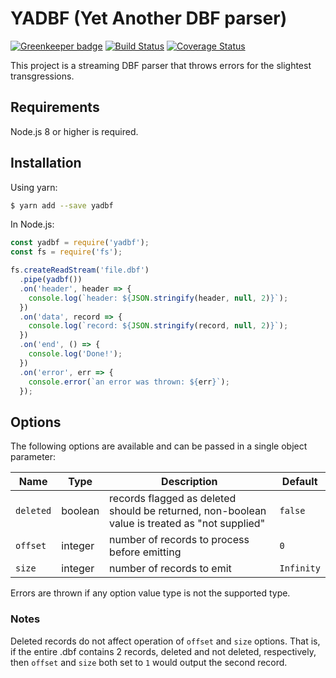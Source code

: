# YADBF (Yet Another DBF parser)

[![Greenkeeper badge](https://badges.greenkeeper.io/trescube/yadbf.svg)](https://greenkeeper.io/)
[![Build Status](https://travis-ci.org/trescube/yadbf.svg?branch=master)](https://travis-ci.org/trescube/yadbf)
[![Coverage Status](https://coveralls.io/repos/github/trescube/yadbf/badge.svg?branch=master)](https://coveralls.io/github/trescube/yadbf?branch=master)

This project is a streaming DBF parser that throws errors for the slightest transgressions.  

## Requirements

Node.js 8 or higher is required.

## Installation

Using yarn:

```bash
$ yarn add --save yadbf
```

In Node.js:

```javascript
const yadbf = require('yadbf');
const fs = require('fs');

fs.createReadStream('file.dbf')
  .pipe(yadbf())
  .on('header', header => {
    console.log(`header: ${JSON.stringify(header, null, 2)}`);
  })
  .on('data', record => {
    console.log(`record: ${JSON.stringify(record, null, 2)}`);
  })
  .on('end', () => {
    console.log('Done!');
  })
  .on('error', err => {
    console.error(`an error was thrown: ${err}`);
  });
```

## Options

The following options are available and can be passed in a single object parameter: 

| Name | Type | Description | Default |
| --- | --- | --- | --- |
| `deleted` | boolean | records flagged as deleted should be returned, non-boolean value is treated as "not supplied" | `false` |
| `offset` | integer | number of records to process before emitting | `0` |
| `size` | integer | number of records to emit | `Infinity` |

Errors are thrown if any option value type is not the supported type.  

### Notes

Deleted records do not affect operation of `offset` and `size` options.  That is, if the entire .dbf contains 2 records, deleted and not deleted, respectively, then `offset` and `size` both set to `1` would output the second record.  
